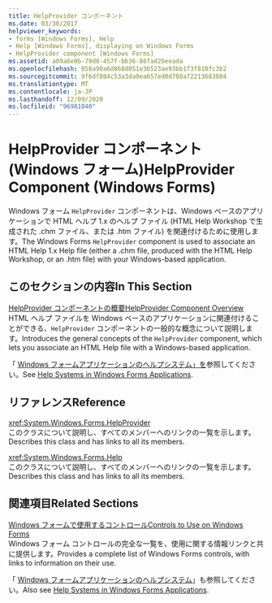 ```yaml
---
title: HelpProvider コンポーネント
ms.date: 03/30/2017
helpviewer_keywords:
- forms [Windows Forms], Help
- Help [Windows Forms], displaying on Windows Forms
- HelpProvider component [Windows Forms]
ms.assetid: a09a6e0b-79d8-457f-bb36-86fad2beeada
ms.openlocfilehash: 058a90a6d868d051e36523ae93bb1f3f810fc3b2
ms.sourcegitcommit: 9f6df084c53a3da0ea657ed0d708a72213683084
ms.translationtype: MT
ms.contentlocale: ja-JP
ms.lasthandoff: 12/09/2020
ms.locfileid: "96981040"
---
```

# <a name="helpprovider-component-windows-forms"></a><span data-ttu-id="472a0-102">HelpProvider コンポーネント (Windows フォーム)</span><span class="sxs-lookup"><span data-stu-id="472a0-102">HelpProvider Component (Windows Forms)</span></span>
<span data-ttu-id="472a0-103">Windows フォーム `HelpProvider` コンポーネントは、Windows ベースのアプリケーションで HTML ヘルプ 1.x のヘルプ ファイル (HTML Help Workshop で生成された .chm ファイル、または .htm ファイル) を関連付けるために使用します。</span><span class="sxs-lookup"><span data-stu-id="472a0-103">The Windows Forms `HelpProvider` component is used to associate an HTML Help 1.x Help file (either a .chm file, produced with the HTML Help Workshop, or an .htm file) with your Windows-based application.</span></span>  
  
## <a name="in-this-section"></a><span data-ttu-id="472a0-104">このセクションの内容</span><span class="sxs-lookup"><span data-stu-id="472a0-104">In This Section</span></span>  
 [<span data-ttu-id="472a0-105">HelpProvider コンポーネントの概要</span><span class="sxs-lookup"><span data-stu-id="472a0-105">HelpProvider Component Overview</span></span>](helpprovider-component-overview-windows-forms.md)  
 <span data-ttu-id="472a0-106">HTML ヘルプ ファイルを Windows ベースのアプリケーションに関連付けることができる、`HelpProvider` コンポーネントの一般的な概念について説明します。</span><span class="sxs-lookup"><span data-stu-id="472a0-106">Introduces the general concepts of the `HelpProvider` component, which lets you associate an HTML Help file with a Windows-based application.</span></span>  
  
 <span data-ttu-id="472a0-107">「 [Windows フォームアプリケーションのヘルプシステム」を](../advanced/help-systems-in-windows-forms-applications.md)参照してください。</span><span class="sxs-lookup"><span data-stu-id="472a0-107">See [Help Systems in Windows Forms Applications](../advanced/help-systems-in-windows-forms-applications.md).</span></span>  
  
## <a name="reference"></a><span data-ttu-id="472a0-108">リファレンス</span><span class="sxs-lookup"><span data-stu-id="472a0-108">Reference</span></span>  
 <xref:System.Windows.Forms.HelpProvider>  
 <span data-ttu-id="472a0-109">このクラスについて説明し、すべてのメンバーへのリンクの一覧を示します。</span><span class="sxs-lookup"><span data-stu-id="472a0-109">Describes this class and has links to all its members.</span></span>  
  
 <xref:System.Windows.Forms.Help>  
 <span data-ttu-id="472a0-110">このクラスについて説明し、すべてのメンバーへのリンクの一覧を示します。</span><span class="sxs-lookup"><span data-stu-id="472a0-110">Describes this class and has links to all its members.</span></span>  
  
## <a name="related-sections"></a><span data-ttu-id="472a0-111">関連項目</span><span class="sxs-lookup"><span data-stu-id="472a0-111">Related Sections</span></span>  
 [<span data-ttu-id="472a0-112">Windows フォームで使用するコントロール</span><span class="sxs-lookup"><span data-stu-id="472a0-112">Controls to Use on Windows Forms</span></span>](controls-to-use-on-windows-forms.md)  
 <span data-ttu-id="472a0-113">Windows フォーム コントロールの完全な一覧を、使用に関する情報リンクと共に提供します。</span><span class="sxs-lookup"><span data-stu-id="472a0-113">Provides a complete list of Windows Forms controls, with links to information on their use.</span></span>  
  
 <span data-ttu-id="472a0-114">「 [Windows フォームアプリケーションのヘルプシステム](../advanced/help-systems-in-windows-forms-applications.md)」も参照してください。</span><span class="sxs-lookup"><span data-stu-id="472a0-114">Also see [Help Systems in Windows Forms Applications](../advanced/help-systems-in-windows-forms-applications.md).</span></span>
